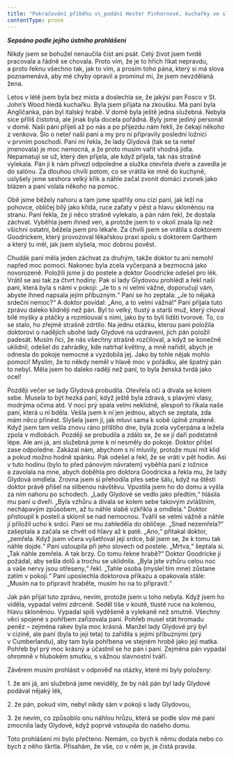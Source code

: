 ```yaml
---
title: "Pokračování příběhu v\_podání Hester Pinhornové, kuchařky ve službách hraběte Foska"
contentType: prose
---
```


<section>

**_Sepsáno podle jejího ústního prohlášení_**

</section>

<section>

Nikdy jsem se bohužel nenaučila číst ani psát. Celý život jsem tvrdě pracovala a řádně se chovala. Proto vím, že je to hřích říkat nepravdu, a proto řeknu všechno tak, jak to vím, a prosím toho pána, který si má slova poznamenává, aby mé chyby opravil a prominul mi, že jsem nevzdělaná žena.

Letos v létě jsem byla bez místa a doslechla se, že jakýsi pan Fosco v St. John’s Wood hledá kuchařku. Byla jsem přijata na zkoušku. Má paní byla Angličanka, pán byl italský hrabě. V domě byla ještě jedna služebná. Nebyla sice příliš čistotná, ale jinak byla docela pořádná. Byly jsme jediný personál v domě. Naši páni přijeli až po nás a po příjezdu nám řekli, že čekají někoho z venkova. Šlo o neteř naší paní a my pro ni připravily poslední ložnici v prvním poschodí. Paní mi řekla, že lady Glydová (tak se ta neteř jmenovala) je moc nemocná, a že proto musím vařit vhodná jídla. Nepamatuji se už, který den přijela, ale když přijela, tak nás strašně vylekala. Pán ji k nám přivezl odpoledne a služka otevřela dveře a zavedla je do salónu. Za dlouhou chvíli potom, co se vrátila ke mně do kuchyně, uslyšely jsme seshora velký křik a náhle začal zvonit domácí zvonek jako blázen a paní volala někoho na pomoc.

Obě jsme běžely nahoru a tam jsme spatřily onu cizí paní, jak leží na pohovce, obličej bílý jako křída, ruce zaťaty v pěst a hlavu skloněnou na stranu. Paní řekla, že ji něco strašně vylekalo, a pán nám řekl, že dostala záchvat. Vyběhla jsem ihned ven, a protože jsem to v okolí znala líp než všichni ostatní, běžela jsem pro lékaře. Za chvíli jsem se vrátila s doktorem Goodrickem, který provozoval lékařskou praxi spolu s doktorem Garthem a který tu měl, jak jsem slyšela, moc dobrou pověst.

Chudák paní měla jeden záchvat za druhým, takže doktor tu ani nemohl napřed moc pomoci. Nakonec byla zcela vyčerpaná a bezmocná jako novorozeně. Položili jsme ji do postele a doktor Goodricke odešel pro lék. Vrátil se asi tak za čtvrt hodiny. Pak si lady Glydovou prohlédl a řekl naší paní, která byla s námi v pokoji: „Je to s ní velmi vážné, doporučuji vám, abyste ihned napsala jejím příbuzným.“ Paní se ho zeptala: „Je to nějaká srdeční nemoc?“ A doktor povídal: „Ano, a to velmi vážná!“ Paní přijala tuto zprávu daleko klidněji než pán. Byl to velký, tlustý a starší muž, který choval bílé myšky a ptáčky a rozmlouval s nimi, jako by to byli lidští tvorové. To, co se stalo, ho zřejmě strašně zdrtilo. Na jednu otázku, kterou paní položila doktorovi o nadějích ubohé lady Glydové na uzdravení, jich pán položil padesát. Musím říci, že nás všechny strašně rozčiloval, a když se konečně uklidnil, odešel do zahrádky, kde natrhal květiny, a mně nařídil, abych je odnesla do pokoje nemocné a vyzdobila jej. Jako by tohle nějak mohlo pomoci! Myslím, že to někdy neměl v hlavě moc v pořádku, ale špatný pán to nebyl. Měla jsem ho daleko raději než paní, to byla ženská tvrdá jako ocel!

Později večer se lady Glydová probudila. Otevřela oči a dívala se kolem sebe. Musela to být hezká paní, když ještě byla zdravá, s plavými vlasy, modrýma očima atd. V noci prý spala velmi neklidně, alespoň to říkala naše paní, která u ní bděla. Vešla jsem k ní jen jednou, abych se zeptala, zda mám něco přinést. Slyšela jsem ji, jak mluví sama k sobě úplně zmateně. Když jsem tam vešla znovu ráno příštího dne, byla zcela vyčerpána a ležela zpola v mdlobách. Později se probudila a zdálo se, že se jí daří podstatně lépe. Ale ani já, ani služebná jsme k ní nesměly do pokoje. Doktor přišel zase odpoledne. Zakázal nám, abychom s ní mluvily, protože musí mít klid a pokud možno hodně spánku. Pak odešel a řekl, že se vrátí v pět hodin. Asi v tuto hodinu (bylo to před pánovým návratem) vyběhla paní z ložnice a zavolala na mne, abych doběhla pro doktora Goodricka a řekla mu, že lady Glydová omdlela. Zrovna jsem si přehodila přes sebe šálu, když na štěstí doktor právě přišel na slíbenou návštěvu. Vpustila jsem ho do domu a vyšla za ním nahoru po schodech. „Lady Glydové se vedlo jako předtím,“ hlásila mu paní u dveří. „Byla vzhůru a dívala se kolem sebe takovým zvláštním, nechápavým způsobem, až tu náhle slabě vzkřikla a omdlela.“ Doktor přistoupil k posteli a sklonil se nad nemocnou. Tvářil se velmi vážně a náhle jí přiložil ucho k srdci. Paní se mu zahleděla do obličeje. „Snad nezemřela?“ zašeptala a začala se chvět od hlavy až k patě. „Ano,“ přitakal doktor, „zemřela. Když jsem včera vyšetřoval její srdce, bál jsem se, že k tomu tak náhle dojde.“ Paní ustoupila při jeho slovech od postele. „Mrtva,“ šeptala si. „Tak náhle zemřela. A tak brzy. Co tomu řekne hrabě?“ Doktor Goodricke ji požádal, aby sešla dolů a trochu se uklidnila. „Byla jste vzhůru celou noc a vaše nervy jsou otřeseny,“ řekl. „Tahle osoba (myslel tím mne) zůstane zatím v pokoji.“ Paní uposlechla doktorova příkazu a opakovala stále: „Musím na to připravit hraběte, musím ho na to připravit.“

Jak pán přijal tuto zprávu, nevím, protože jsem u toho nebyla. Když jsem ho viděla, vypadal velmi zdrceně. Seděl tiše v koutě, tlusté ruce na kolenou, hlavu skloněnou. Vypadal spíš vyděšeně a vylekaně než smutně. Všechny věci spojené s pohřbem zařizovala paní. Pohřeb musel stát hromadu peněz – zejména rakev byla moc krásná. Manžel lady Glydové prý byl v cizině, ale paní (byla to její teta) to zařídila s jejími příbuznými (prý v Cumberlandu), aby tam byla pohřbena ve stejném hrobě jako její matka. Pohřeb byl prý moc krásný a účastnil se ho pán i paní. Zejména pán vypadal ohromně v hlubokém smutku, s vážnou slavnostní tváří.

Závěrem musím prohlásit v odpověď na otázky, které mi byly položeny:

</section>

<section>

1\. že ani já, ani služebná jsme neviděly, že by náš pán byl lady Glydové podával nějaký lék,

2\. že pán, pokud vím, nebyl nikdy sám v pokoji s lady Glydovou,

3\. že nevím, co způsobilo onu náhlou hrůzu, která se podle slov mé paní zmocnila lady Glydové, když poprvé vstoupila do našeho domu.

</section>

<section>

Toto prohlášení mi bylo přečteno. Nemám, co bych k němu dodala nebo co bych z něho škrtla. Přísahám, že vše, co v něm je, je čistá pravda.

</section>
